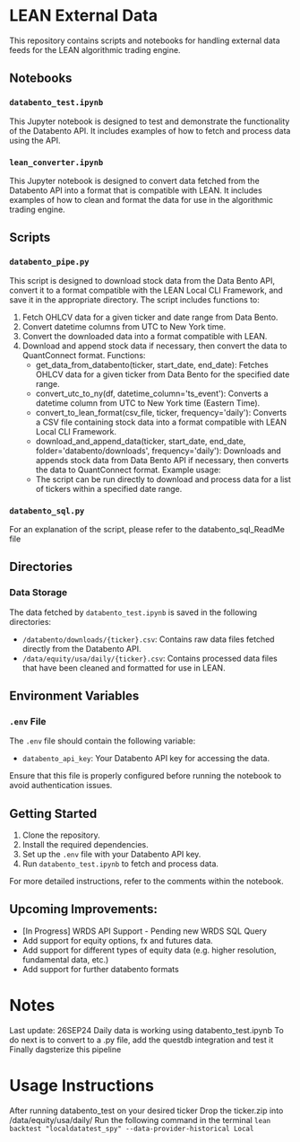 # LEAN External Data

This repository contains scripts and notebooks for handling external data feeds for the LEAN algorithmic trading engine.

## Notebooks

### `databento_test.ipynb`
This Jupyter notebook is designed to test and demonstrate the functionality of the Databento API. It includes examples of how to fetch and process data using the API.

### `lean_converter.ipynb`
This Jupyter notebook is designed to convert data fetched from the Databento API into a format that is compatible with LEAN. It includes examples of how to clean and format the data for use in the algorithmic trading engine.

## Scripts
### `databento_pipe.py`
This script is designed to download stock data from the Data Bento API, convert it to a format compatible with the LEAN Local CLI Framework, and save it in the appropriate directory. The script includes functions to:
1. Fetch OHLCV data for a given ticker and date range from Data Bento.
2. Convert datetime columns from UTC to New York time.
3. Convert the downloaded data into a format compatible with LEAN.
4. Download and append stock data if necessary, then convert the data to QuantConnect format.
Functions:
    - get_data_from_databento(ticker, start_date, end_date): Fetches OHLCV data for a given ticker from Data Bento for the specified date range.
    - convert_utc_to_ny(df, datetime_column='ts_event'): Converts a datetime column from UTC to New York time (Eastern Time).
    - convert_to_lean_format(csv_file, ticker, frequency='daily'): Converts a CSV file containing stock data into a format compatible with LEAN Local CLI Framework.
    - download_and_append_data(ticker, start_date, end_date, folder='databento/downloads', frequency='daily'): Downloads and appends stock data from Data Bento API if necessary, then converts the data to QuantConnect format.
Example usage:
    - The script can be run directly to download and process data for a list of tickers within a specified date range.

### `databento_sql.py`
For an explanation of the script, please refer to the databento_sql_ReadMe file

## Directories

### Data Storage
The data fetched by `databento_test.ipynb` is saved in the following directories:
- `/databento/downloads/{ticker}.csv`: Contains raw data files fetched directly from the Databento API.
- `/data/equity/usa/daily/{ticker}.csv`: Contains processed data files that have been cleaned and formatted for use in LEAN.

## Environment Variables

### `.env` File
The `.env` file should contain the following variable:
- `databento_api_key`: Your Databento API key for accessing the data.

Ensure that this file is properly configured before running the notebook to avoid authentication issues.

## Getting Started

1. Clone the repository.
2. Install the required dependencies.
3. Set up the `.env` file with your Databento API key.
4. Run `databento_test.ipynb` to fetch and process data.

For more detailed instructions, refer to the comments within the notebook.

## Upcoming Improvements:
- [In Progress] WRDS API Support - Pending new WRDS SQL Query
- Add support for equity options, fx and futures data.
- Add support for different types of equity data (e.g. higher resolution, fundamental data, etc.)
- Add support for further databento formats


# Notes 
Last update: 26SEP24
Daily data is working using databento_test.ipynb
To do next is to convert to a .py file, add the questdb integration and test it
Finally dagsterize this pipeline

# Usage Instructions
After running databento_test on your desired ticker
Drop the ticker.zip into /data/equity/usa/daily/
Run the following command in the terminal
```lean backtest "localdatatest_spy" --data-provider-historical Local```